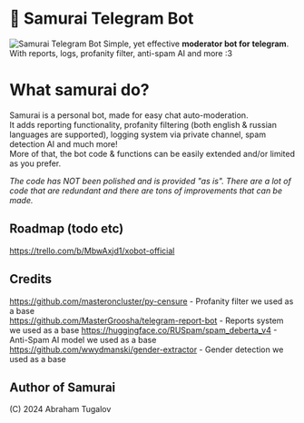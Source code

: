 # 👹 Samurai Telegram Bot
![Samurai Telegram Bot](https://i.imgur.com/S9BPDMt.jpeg "te")
Simple, yet effective **moderator bot for telegram**.  
With reports, logs, profanity filter, anti-spam AI and more :3

# What samurai do?
Samurai is a personal bot, made for easy chat auto-moderation.  
It adds reporting functionality, profanity filtering (both english & russian languages are supported), logging system via private channel, spam detection AI and much more!  
More of that, the bot code & functions can be easily extended and/or limited as you prefer.  

*The code has NOT been polished and is provided "as is". There are a lot of code that are redundant and there are tons of improvements that can be made.*

## Roadmap (todo etc)
https://trello.com/b/MbwAxjd1/xobot-official

## Credits
https://github.com/masteroncluster/py-censure - Profanity filter we used as a base  
https://github.com/MasterGroosha/telegram-report-bot - Reports system we used as a base
https://huggingface.co/RUSpam/spam_deberta_v4 - Anti-Spam AI model we used as a base
https://github.com/wwydmanski/gender-extractor - Gender detection we used as a base

## Author of Samurai

(C) 2024 Abraham Tugalov
